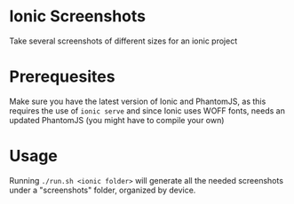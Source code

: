# Ionic Screenshots
Take several screenshots of different sizes for an ionic project

# Prerequesites
Make sure you have the latest version of Ionic and PhantomJS, as this requires the use of `ionic serve` and since Ionic uses WOFF fonts, needs an updated PhantomJS (you might have to compile your own)

# Usage
Running `./run.sh <ionic folder>` will generate all the needed screenshots under a "screenshots" folder, organized by device.
